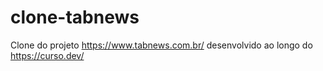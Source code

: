 # clone-tabnews
Clone do projeto https://www.tabnews.com.br/ desenvolvido ao longo do https://curso.dev/
